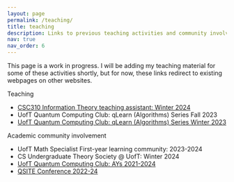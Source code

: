 ```yaml
---
layout: page
permalink: /teaching/
title: teaching
description: Links to previous teaching activities and community involvement.
nav: true
nav_order: 6
---
```


<!-- For now, this page is assumed to be a static description of your courses. You can convert it to a collection similar to `_projects/` so that you can have a dedicated page for each course. -->

<!-- Organize your courses by years, topics, or universities, however you like! -->

This page is a work in progress. I will be adding my teaching material for some of these activities shortly,
but for now, these links redirect to existing webpages on other websites.

Teaching

- [CSC310 Information Theory teaching assistant: Winter 2024](https://q.utoronto.ca/courses/334543)
- UofT Quantum Computing Club: qLearn (Algorithms) Series Fall 2023
- [UofT Quantum Computing Club: qLearn (Algorithms) Series Winter 2023](https://learn.qiskit.org/syllabus/0ZS-WK3)

Academic community involvement

- UofT Math Specialist First-year learning community: 2023-2024
- CS Undergraduate Theory Society @ UofT: Winter 2024
- [UofT Quantum Computing Club: AYs 2021-2024](https://www.instagram.com/uoft.quantum/)
- [QSITE Conference 2022-24](https://www.qsiteconf.ca/)
